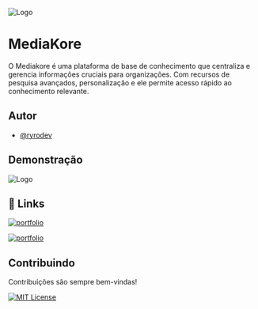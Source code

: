 
![Logo](https://i.imgur.com/SFj9B2E.png)


# MediaKore

O Mediakore é uma plataforma de base de conhecimento que centraliza e gerencia informações cruciais para organizações. Com recursos de pesquisa avançados, personalização e ele permite acesso rápido ao conhecimento relevante.




## Autor

- [@ryrodev](https://www.github.com/ryrodev)


## Demonstração


![Logo](https://i.imgur.com/RVfdTMW.gif)


## 🔗 Links
[![portfolio](https://img.shields.io/badge/🌐Project-Preview-blue)](https://mediakore.rf.gd/)

[![portfolio](https://img.shields.io/badge/my_portfolio-000?style=for-the-badge&logo=ko-fi&logoColor=white)](https://ryrodev.github.io/portfolio/)


## Contribuindo

Contribuições são sempre bem-vindas!

[![MIT License](https://img.shields.io/badge/License-MIT-green.svg)](https://choosealicense.com/licenses/mit/)
